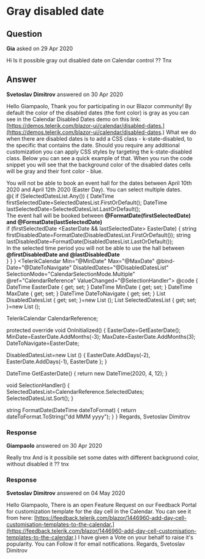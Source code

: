 # Gray disabled date

## Question

**Gia** asked on 29 Apr 2020

Hi Is it possible gray out disabled date on Calendar control ?? Tnx

## Answer

**Svetoslav Dimitrov** answered on 30 Apr 2020

Hello Giampaolo, Thank you for participating in our Blazor community! By default the color of the disabled dates (the font color) is gray as you can see in the Calendar Disabled Dates demo on this link: [https://demos.telerik.com/blazor-ui/calendar/disabled-dates.](https://demos.telerik.com/blazor-ui/calendar/disabled-dates.) What we do when there are disabled dates is to add a CSS class - k-state-disabled, to the specific <td> that contains the date. Should you require any additional customization you can apply CSS styles by targeting the k-state-disabled class. Below you can see a quick example of that. When you run the code snippet you will see that the background color of the disabled dates cells will be gray and their font color - blue. <style>.k-state-disabled { background-color:gray; color:blue;
} </style> <div class="alert alert-info"> You will not be able to book an event hall for the dates between April 10th 2020 and April 12th 2020 (Easter Day).
You can select multiple dates. </div> @{
if (SelectedDatesList.Any())
{
DateTime firstSelectedDate=SelectedDatesList.FirstOrDefault();
DateTime lastSelectedDate=SelectedDatesList.LastOrDefault(); <div class="alert alert-success"> The event hall will be booked between <strong> @FormatDate(firstSelectedDate) and @FormatDate(lastSelectedDate) </strong> </div> if (firstSelectedDate <EasterDate && lastSelectedDate> EasterDate)
{
string firstDisabledDate=FormatDate(DisabledDatesList.FirstOrDefault());
string lastDisabledDate=FormatDate(DisabledDatesList.LastOrDefault()); <div class="alert alert-danger"> In the selected time period you will not be able to use the hall between <strong> @firstDisabledDate and @lastDisabledDate </strong> </div> }
}
} <TelerikCalendar Min="@MinDate" Max="@MaxDate" @bind-Date="@DateToNavigate" DisabledDates="@DisabledDatesList" SelectionMode="CalendarSelectionMode.Multiple" @ref="CalendarReference" ValueChanged="@SelectionHandler"> </TelerikCalendar> @code {
DateTime EasterDate { get; set; }
DateTime MinDate { get; set; }
DateTime MaxDate { get; set; }
DateTime DateToNavigate { get; set; }
List <DateTime> DisabledDatesList { get; set; }=new List <DateTime> ();
List <DateTime> SelectedDatesList { get; set; }=new List <DateTime> ();

TelerikCalendar CalendarReference;

protected override void OnInitialized()
{
EasterDate=GetEasterDate();
MinDate=EasterDate.AddMonths(-3);
MaxDate=EasterDate.AddMonths(3);
DateToNavigate=EasterDate;

DisabledDatesList=new List <DateTime> ()
{
EasterDate.AddDays(-2),
EasterDate.AddDays(-1),
EasterDate
};
}

DateTime GetEasterDate()
{
return new DateTime(2020, 4, 12);
}

void SelectionHandler()
{
SelectedDatesList=CalendarReference.SelectedDates;
SelectedDatesList.Sort();
}

string FormatDate(DateTime dateToFormat)
{
return dateToFormat.ToString("dd MMM yyyy");
}
} Regards, Svetoslav Dimitrov

### Response

**Giampaolo** answered on 30 Apr 2020

Really tnx And is it possibile set some dates with different backgruond color, without disabled it ?? tnx

### Response

**Svetoslav Dimitrov** answered on 04 May 2020

Hello Giampaolo, There is an open Feature Request on our Feedback Portal for customization template for the day cell in the Calendar. You can see it from here: [https://feedback.telerik.com/blazor/1446960-add-day-cell-customisation-templates-to-the-calendar.](https://feedback.telerik.com/blazor/1446960-add-day-cell-customisation-templates-to-the-calendar.) I have given a Vote on your behalf to raise it's popularity. You can Follow it for email notifications. Regards, Svetoslav Dimitrov
